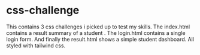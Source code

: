 # css-challenge
This contains 3 css challenges i picked up to test my skills.
The index.html contains a result summary of a student .
The login.html contains a single login form.
And finally the result.html shows a simple student dashboard.
All styled with tailwind css.
